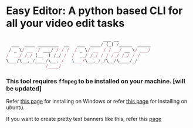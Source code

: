 # Easy Editor: A python based CLI for all your video edit tasks

```js
                                     ___ __
  ___  ____ ________  __   ___  ____/ (_) /_____  _____
 / _ \/ __ `/ ___/ / / /  / _ \/ __  / / __/ __ \/ ___/
/  __/ /_/ (__  ) /_/ /  /  __/ /_/ / / /_/ /_/ / /
\___/\__,_/____/\__, /   \___/\__,_/_/\__/\____/_/
               /____/
```

### This tool requires `ffmpeg` to be installed on your machine. [will be updated]

Refer [this page]() for installing on Windows or refer [this page]() for installing on ubuntu.



If you want to create pretty text banners like this, refer this [page](https://www.tecmint.com/create-ascii-text-banners-in-linux-terminal/)

